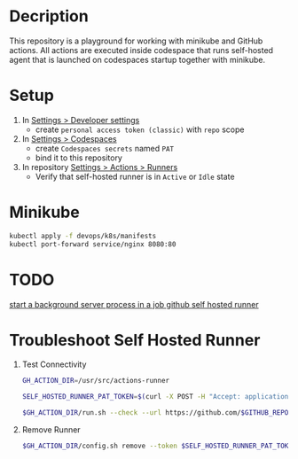 # Decription

This repository is a playground for working with minikube and GitHub actions. All actions are executed inside codespace that runs self-hosted agent that is 
launched on codespaces startup together with minikube.

# Setup

1. In [Settings > Developer settings](https://github.com/settings/tokens/new)
   - create `personal access token (classic)` with `repo` scope
1. In [Settings > Codespaces](https://github.com/settings/codespaces/secrets/new)
   - create `Codespaces secrets` named `PAT`
   - bind it to this repository
1. In repository [Settings > Actions > Runners](https://github.com/ldynia/codespace-minikube/settings/actions/runners)
   - Verify that self-hosted runner is in `Active` or `Idle` state

# Minikube

```bash
kubectl apply -f devops/k8s/manifests
kubectl port-forward service/nginx 8080:80
```

# TODO

[start a background server process in a job github self hosted runner](https://stackoverflow.com/questions/68439803/self-hosted-github-runner-start-a-background-server-process-in-a-job-and-let-it)

# Troubleshoot Self Hosted Runner

1. Test Connectivity

    ```bash
    GH_ACTION_DIR=/usr/src/actions-runner

    SELF_HOSTED_RUNNER_PAT_TOKEN=$(curl -X POST -H "Accept: application/vnd.github+json" -H "Authorization: Bearer $PAT_TOKEN" -H "X-GitHub-Api-Version: 2022-11-28" https://api.github.com/repos/$GITHUB_REPOSITORY/actions/runners/registration-token | jq --raw-output .token)

    $GH_ACTION_DIR/run.sh --check --url https://github.com/$GITHUB_REPOSITORY --pat $SELF_HOSTED_RUNNER_PAT_TOKEN
    ```

1. Remove Runner

    ```bash
    $GH_ACTION_DIR/config.sh remove --token $SELF_HOSTED_RUNNER_PAT_TOKEN
    ```

